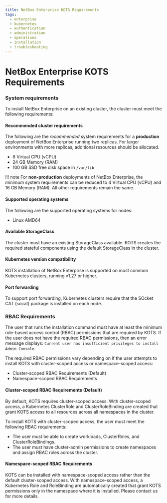 ```yaml
---
title: NetBox Enterprise KOTS Requirements
tags:
  - enterprise
  - kubernetes
  - authentication
  - administration
  - operations
  - installation
  - troubleshooting
---
```


# NetBox Enterprise KOTS Requirements

### System requirements

To install NetBox Enterprise on an existing cluster, the cluster must meet the following requirements:

#### Recommended cluster requirements

The following are the _recommended_ system requirements for a **production** deployment of NetBox Enterprise running two replicas. For larger environments with more replicas, additional resources should be allocated.

- 8 Virtual CPU (vCPU)
- 24 GB Memory (RAM)
- 100 GB SSD free disk space in `/var/lib`

!!! note 
    For **non-production** deployments of NetBox Enterprise, the _minimum_ system requirements can be reduced to 4 Virtual CPU (vCPU) and 16 GB Memory (RAM). All other requirements remain the same.


#### Supported operating systems

The following are the supported operating systems for nodes:

- Linux AMD64

#### Available StorageClass

The cluster must have an existing StorageClass available. KOTS creates the required stateful components using the default StorageClass in the cluster.

#### Kubernetes version compatibility

KOTS installation of NetBox Enterprise is supported on most common Kubernetes clusters, running v1.27 or higher.

#### Port forwarding

To support port forwarding, Kubernetes clusters require that the SOcket CAT (socat) package is installed on each node.

### RBAC Requirements

The user that runs the installation command must have at least the minimum role-based access control (RBAC) permissions that are required by KOTS. If the user does not have the required RBAC permissions, then an error message displays: `Current user has insufficient privileges to install Admin Console`.

The required RBAC permissions vary depending on if the user attempts to install KOTS with cluster-scoped access or namespace-scoped access:

- Cluster-scoped RBAC Requirements (Default)
- Namespace-scoped RBAC Requirements

#### Cluster-scoped RBAC Requirements (Default)

By default, KOTS requires cluster-scoped access. With cluster-scoped access, a Kubernetes ClusterRole and ClusterRoleBinding are created that grant KOTS access to all resources across all namespaces in the cluster.

To install KOTS with cluster-scoped access, the user must meet the following RBAC requirements:

- The user must be able to create workloads, ClusterRoles, and ClusterRoleBindings.
- The user must have cluster-admin permissions to create namespaces and assign RBAC roles across the cluster.

#### Namespace-scoped RBAC Requirements

KOTS can be installed with namespace-scoped access rather than the default cluster-scoped access. With namespace-scoped access, a Kubernetes Role and RoleBinding are automatically created that grant KOTS permissions only in the namespace where it is installed. Please contact us for more details.
